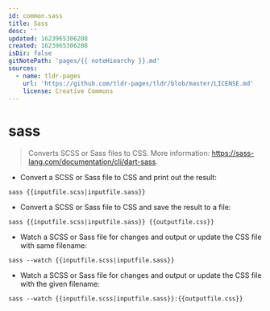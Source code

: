```yaml
---
id: common.sass
title: Sass
desc: ''
updated: 1623965306208
created: 1623965306208
isDir: false
gitNotePath: 'pages/{{ noteHiearchy }}.md'
sources:
  - name: tldr-pages
    url: 'https://github.com/tldr-pages/tldr/blob/master/LICENSE.md'
    license: Creative Commons
---
```

# sass

> Converts SCSS or Sass files to CSS.
> More information: <https://sass-lang.com/documentation/cli/dart-sass>.

- Convert a SCSS or Sass file to CSS and print out the result:

`sass {{inputfile.scss|inputfile.sass}}`

- Convert a SCSS or Sass file to CSS and save the result to a file:

`sass {{inputfile.scss|inputfile.sass}} {{outputfile.css}}`

- Watch a SCSS or Sass file for changes and output or update the CSS file with same filename:

`sass --watch {{inputfile.scss|inputfile.sass}}`

- Watch a SCSS or Sass file for changes and output or update the CSS file with the given filename:

`sass --watch {{inputfile.scss|inputfile.sass}}:{{outputfile.css}}`

